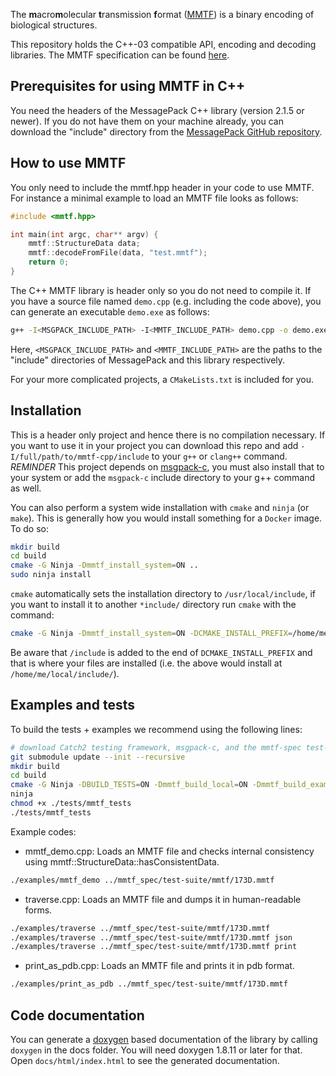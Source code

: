
The <b>m</b>acro<b>m</b>olecular <b>t</b>ransmission <b>f</b>ormat
([MMTF](http://mmtf.rcsb.org)) is a binary encoding of biological structures.

This repository holds the C++-03 compatible API, encoding and decoding
libraries. The MMTF specification can be found
[here](https://github.com/rcsb/mmtf/blob/HEAD/spec.md/).

## Prerequisites for using MMTF in C++

You need the headers of the MessagePack C++ library (version 2.1.5 or newer).
If you do not have them on your machine already, you can download the "include"
directory from the
[MessagePack GitHub repository](https://github.com/msgpack/msgpack-c).

## How to use MMTF

You only need to include the mmtf.hpp header in your code to use MMTF.
For instance a minimal example to load an MMTF file looks as follows:

```C
#include <mmtf.hpp>

int main(int argc, char** argv) {
    mmtf::StructureData data;
    mmtf::decodeFromFile(data, "test.mmtf");
    return 0;
}
```

The C++ MMTF library is header only so you do not need to compile it. If you
have a source file named `demo.cpp` (e.g. including the code above), you can
generate an executable `demo.exe` as follows:

```bash
g++ -I<MSGPACK_INCLUDE_PATH> -I<MMTF_INCLUDE_PATH> demo.cpp -o demo.exe
```

Here, `<MSGPACK_INCLUDE_PATH>` and `<MMTF_INCLUDE_PATH>` are the paths to the
"include" directories of MessagePack and this library respectively.

For your more complicated projects, a `CMakeLists.txt` is included for you.

## Installation
This is a header only project and hence there is no compilation necessary. If you want to use it in your project you can
download this repo and add `-I/full/path/to/mmtf-cpp/include` to your `g++` or `clang++` command.  
*REMINDER* This project depends on [msgpack-c](https://github.com/msgpack/msgpack-c), you must also install that to your system
or add the `msgpack-c` include directory to your g++ command as well.  

You can also perform a system wide installation with `cmake` and `ninja` (or `make`).  This is generally how you would
install something for a `Docker` image.
To do so:
```bash
mkdir build
cd build
cmake -G Ninja -Dmmtf_install_system=ON ..
sudo ninja install
```

`cmake` automatically sets the installation directory to `/usr/local/include`, if you want to install it to another `*include/` directory
run `cmake` with the command:
```bash
cmake -G Ninja -Dmmtf_install_system=ON -DCMAKE_INSTALL_PREFIX=/home/me/local ..
```
Be aware that `/include` is added to the end of `DCMAKE_INSTALL_PREFIX` and that is where your files are installed (i.e. the above would install at `/home/me/local/include/`).


## Examples and tests

To build the tests + examples we recommend using the following lines:

```bash
# download Catch2 testing framework, msgpack-c, and the mmtf-spec test-dataset
git submodule update --init --recursive
mkdir build
cd build
cmake -G Ninja -DBUILD_TESTS=ON -Dmmtf_build_local=ON -Dmmtf_build_examples=ON ..
ninja
chmod +x ./tests/mmtf_tests
./tests/mmtf_tests
```

Example codes:
- mmtf_demo.cpp: Loads an MMTF file and checks internal consistency using
            mmtf::StructureData::hasConsistentData.
```bash
./examples/mmtf_demo ../mmtf_spec/test-suite/mmtf/173D.mmtf
```
- traverse.cpp: Loads an MMTF file and dumps it in human-readable forms.
```bash
./examples/traverse ../mmtf_spec/test-suite/mmtf/173D.mmtf
./examples/traverse ../mmtf_spec/test-suite/mmtf/173D.mmtf json
./examples/traverse ../mmtf_spec/test-suite/mmtf/173D.mmtf print
```

- print_as_pdb.cpp: Loads an MMTF file and prints it in pdb format.
```bash
./examples/print_as_pdb ../mmtf_spec/test-suite/mmtf/173D.mmtf
```

## Code documentation

You can generate a [doxygen](http://www.doxygen.org) based documentation of the
library by calling `doxygen` in the docs folder. You will need doxygen 1.8.11 or
later for that. Open `docs/html/index.html` to see the generated documentation.
